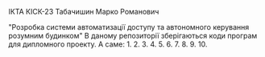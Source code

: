 ІКТА КІСК-23 Табачишин Марко Романович

"Розробка системи автоматизації доступу та автономного керування розумним будинком"
В даному репозиторії зберігаються коди програм для дипломного проекту. А саме:
1.
2.
3.
4.
5.
6.
7.
8.
9.
10.
